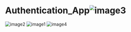 # Authentication_App![image3](https://user-images.githubusercontent.com/103527335/177523243-fc15498a-b7c4-46b3-b0ea-7c2249af2c52.jpeg)
![image2](https://user-images.githubusercontent.com/103527335/177523256-17711429-d609-4e0e-aaf6-290d23354f41.jpeg)
![image1](https://user-images.githubusercontent.com/103527335/177523260-e54414b7-2dcd-4f5c-8bc7-62f13b40f5da.jpeg)
![image4](https://user-images.githubusercontent.com/103527335/177523263-c14f4a23-743c-43d7-8142-e1f1b42bf8e2.jpeg)
